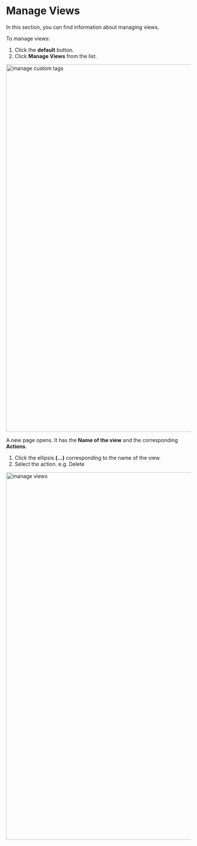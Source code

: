 # Manage Views

In this section, you can find information about managing views.  

To manage views: 

1. Click the **default** button. 
1. Click **Manage Views** from the list. 

<img src="../images/manage_views_option.png" alt="manage custom tags" width="1000" height="1000"/>

A new page opens. It has the **Name of the view** and the corresponding **Actions**. 

1. Click the ellipsis **(...)** corresponding to the name of the view.
1. Select the action. e.g. Delete

<img src="../images/manage_views.png" alt="manage views" width="1000" height="1000"/>